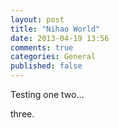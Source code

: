 ```yaml
---
layout: post
title: "Nihao World"
date: 2013-04-19 13:56
comments: true
categories: General
published: false
---
```


Testing one two...
<!-- more -->
three.